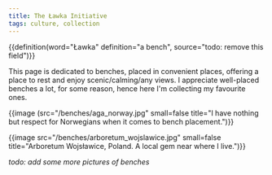 ```yaml
---
title: The Ławka Initiative
tags: culture, collection
---
```


{{definition(word="Ławka" definition="a bench", source="todo: remove this field")}}

This page is dedicated to benches, placed in convenient places, offering a place to rest and enjoy scenic/calming/any views. I appreciate well-placed benches a lot, for some reason, hence here I'm collecting my favourite ones.

{{image (src="/benches/aga_norway.jpg" small=false title="I have nothing but respect for Norwegians when it comes to bench placement.")}}

{{image src="/benches/arboretum_wojslawice.jpg" small=false title="Arboretum Wojsławice, Poland. A local gem near where I live.")}}


*todo: add some more pictures of benches*
